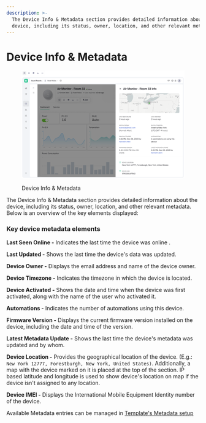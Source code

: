 ```yaml
---
description: >-
  The Device Info & Metadata section provides detailed information about the
  device, including its status, owner, location, and other relevant metadata.
---
```


# Device Info & Metadata

<figure><img src="../../../.gitbook/assets/device-info&#x26;metadata.png" alt=""><figcaption><p>Device Info &#x26; Metadata</p></figcaption></figure>

The Device Info & Metadata section provides detailed information about the device, including its status, owner, location, and other relevant metadata. Below is an overview of the key elements displayed:

### Key device metadata elements

**Last Seen Online -** Indicates the last time the device was online .

**Last Updated -** Shows the last time the device's data was updated.

**Device Owner -** Displays the email address and name of the device owner.

**Device Timezone -** Indicates the timezone in which the device is located.

**Device Activated -** Shows the date and time when the device was first activated, along with the name of the user who activated it.

**Automations -** Indicates the number of automations using this device.

**Firmware Version -** Displays the current firmware version installed on the device, including the date and time of the version.

**Latest Metadata Update -** Shows the last time the device's metadata was updated and by whom.

**Device Location -** Provides the geographical location of the device. (E.g.: `New York 12777, Forestburgh, New York, United States)`.  Additionally, a map with the device marked on it is placed at the top of the section. IP based latitude and longitude is used to show device's location on map if the device isn't assigned to any location.

**Device IMEI -** Displays the International Mobile Equipment Identity number of the device.



Available Metadata entries can be managed in [Template's Metadata setup](../../templates/metadata/)
